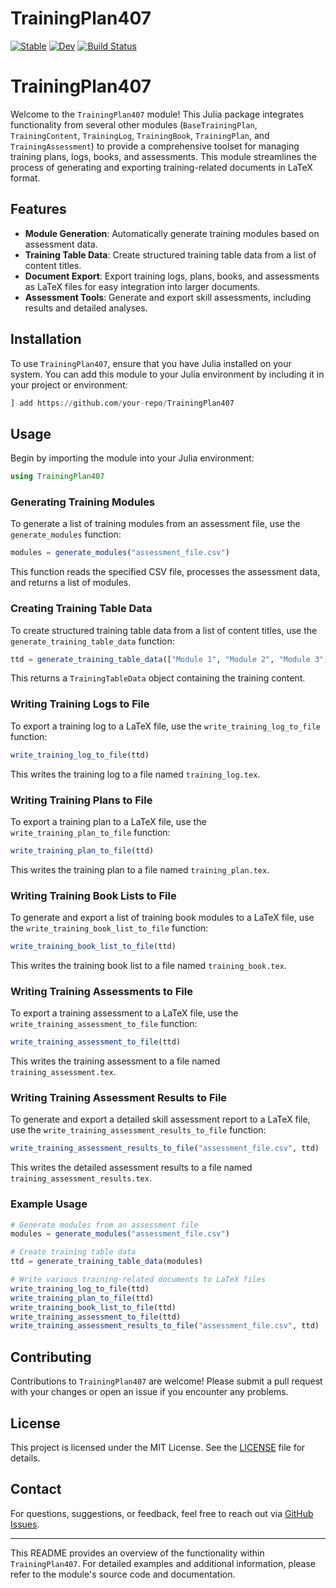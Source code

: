 # TrainingPlan407

[![Stable](https://img.shields.io/badge/docs-stable-blue.svg)](https://fieldofnodes.github.io/TrainingPlan407.jl/stable/)
[![Dev](https://img.shields.io/badge/docs-dev-blue.svg)](https://fieldofnodes.github.io/TrainingPlan407.jl/dev/)
[![Build Status](https://github.com/fieldofnodes/TrainingPlan407.jl/actions/workflows/CI.yml/badge.svg?branch=main)](https://github.com/fieldofnodes/TrainingPlan407.jl/actions/workflows/CI.yml?query=branch%3Amain)

# TrainingPlan407

Welcome to the `TrainingPlan407` module! This Julia package integrates functionality from several other modules (`BaseTrainingPlan`, `TrainingContent`, `TrainingLog`, `TrainingBook`, `TrainingPlan`, and `TrainingAssessment`) to provide a comprehensive toolset for managing training plans, logs, books, and assessments. This module streamlines the process of generating and exporting training-related documents in LaTeX format.

## Features

- **Module Generation**: Automatically generate training modules based on assessment data.
- **Training Table Data**: Create structured training table data from a list of content titles.
- **Document Export**: Export training logs, plans, books, and assessments as LaTeX files for easy integration into larger documents.
- **Assessment Tools**: Generate and export skill assessments, including results and detailed analyses.

## Installation

To use `TrainingPlan407`, ensure that you have Julia installed on your system. You can add this module to your Julia environment by including it in your project or environment:

```julia
] add https://github.com/your-repo/TrainingPlan407
```

## Usage

Begin by importing the module into your Julia environment:

```julia
using TrainingPlan407
```

### Generating Training Modules

To generate a list of training modules from an assessment file, use the `generate_modules` function:

```julia
modules = generate_modules("assessment_file.csv")
```

This function reads the specified CSV file, processes the assessment data, and returns a list of modules.

### Creating Training Table Data

To create structured training table data from a list of content titles, use the `generate_training_table_data` function:

```julia
ttd = generate_training_table_data(["Module 1", "Module 2", "Module 3"])
```

This returns a `TrainingTableData` object containing the training content.

### Writing Training Logs to File

To export a training log to a LaTeX file, use the `write_training_log_to_file` function:

```julia
write_training_log_to_file(ttd)
```

This writes the training log to a file named `training_log.tex`.

### Writing Training Plans to File

To export a training plan to a LaTeX file, use the `write_training_plan_to_file` function:

```julia
write_training_plan_to_file(ttd)
```

This writes the training plan to a file named `training_plan.tex`.

### Writing Training Book Lists to File

To generate and export a list of training book modules to a LaTeX file, use the `write_training_book_list_to_file` function:

```julia
write_training_book_list_to_file(ttd)
```

This writes the training book list to a file named `training_book.tex`.

### Writing Training Assessments to File

To export a training assessment to a LaTeX file, use the `write_training_assessment_to_file` function:

```julia
write_training_assessment_to_file(ttd)
```

This writes the training assessment to a file named `training_assessment.tex`.

### Writing Training Assessment Results to File

To generate and export a detailed skill assessment report to a LaTeX file, use the `write_training_assessment_results_to_file` function:

```julia
write_training_assessment_results_to_file("assessment_file.csv", ttd)
```

This writes the detailed assessment results to a file named `training_assessment_results.tex`.

### Example Usage

```julia
# Generate modules from an assessment file
modules = generate_modules("assessment_file.csv")

# Create training table data
ttd = generate_training_table_data(modules)

# Write various training-related documents to LaTeX files
write_training_log_to_file(ttd)
write_training_plan_to_file(ttd)
write_training_book_list_to_file(ttd)
write_training_assessment_to_file(ttd)
write_training_assessment_results_to_file("assessment_file.csv", ttd)
```

## Contributing

Contributions to `TrainingPlan407` are welcome! Please submit a pull request with your changes or open an issue if you encounter any problems.

## License

This project is licensed under the MIT License. See the [LICENSE](LICENSE) file for details.

## Contact

For questions, suggestions, or feedback, feel free to reach out via [GitHub Issues](https://github.com/your-repo/TrainingPlan407/issues).

---

This README provides an overview of the functionality within `TrainingPlan407`. For detailed examples and additional information, please refer to the module's source code and documentation.
